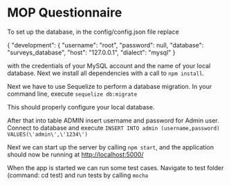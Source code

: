 MOP Questionnaire
==========
To set up the database, in the config/config.json file replace 

  {
    "development": {
    "username": "root",
    "password": null,
    "database": "surveys_database",
    "host": "127.0.0.1",
    "dialect": "mysql"
  }

with the credentials of your MySQL account and the name of your local database. 
Next we install all dependencies with a call to 
	`npm install`.

Next we have to use Sequelize to perform a database migration. In your command line, execute
`sequelize db:migrate`

This should properly configure your local database. 

After that into table ADMIN insert username and password for Admin user. Connect to database and execute
`INSERT INTO admin (username,password) VALUES(\'admin\',\'1234\')`

Next we can start up the server by calling 
	`npm start`, and the application should now be running at 
[http://localhost:5000/](http://localhost:5000/)

When the app is started we can run some test cases. Navigate to test folder (command: cd test) and run tests by calling `mocha`
